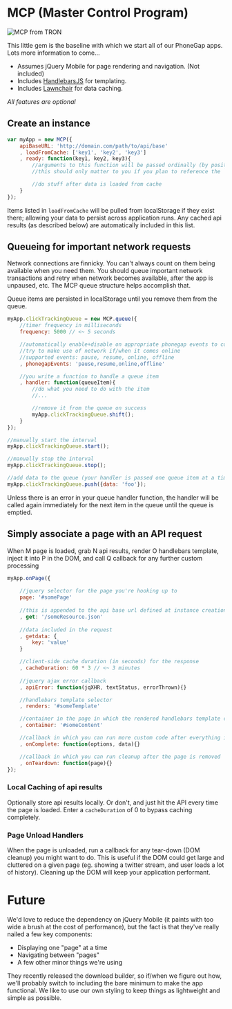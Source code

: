 # MCP (Master Control Program)

![MCP from TRON](https://raw.github.com/CounterMarch/MCP/gh-pages/MCP.png)

This little gem is the baseline with which we start all of our PhoneGap apps. Lots more information to come...

* Assumes jQuery Mobile for page rendering and navigation. (Not included)
* Includes [HandlebarsJS](http://handlebarsjs.com/) for templating.
* Includes [Lawnchair](http://brian.io/lawnchair/) for data caching.

_All features are optional_

## Create an instance

```js
var myApp = new MCP({
	apiBaseURL: 'http://domain.com/path/to/api/base'
	, loadFromCache: ['key1', 'key2', 'key3']
	, ready: function(key1, key2, key3){
		//arguments to this function will be passed ordinally (by position), not by name
		//this should only matter to you if you plan to reference the `arguments` object

		//do stuff after data is loaded from cache
	}
});
```

Items listed in `loadFromCache` will be pulled from localStorage if they exist there; allowing your data 
to persist across application runs. Any cached api results (as described below) are automatically included
in this list.

## Queueing for important network requests

Network connections are finnicky. You can't always count on them being available when you need them. You should 
queue important network transactions and retry when network becomes available, after the app is unpaused, etc.
The MCP queue structure helps accomplish that.

Queue items are persisted in localStorage until you remove them from the queue.

```js
myApp.clickTrackingQueue = new MCP.queue({
	//timer frequency in milliseconds
	frequency: 5000 // <~ 5 seconds

	//automatically enable+disable on appropriate phonegap events to conserve battery and
	//try to make use of network if/when it comes online
	//supported events: pause, resume, online, offline
	, phonegapEvents: 'pause,resume,online,offline'

	//you write a function to handle a queue item
	, handler: function(queueItem){
		//do what you need to do with the item
		//...

		//remove it from the queue on success
		myApp.clickTrackingQueue.shift();
	}
});

//manually start the interval
myApp.clickTrackingQueue.start();

//manually stop the interval
myApp.clickTrackingQueue.stop();

//add data to the queue (your handler is passed one queue item at a time)
myApp.clickTrackingQueue.push({data: 'foo'});
```

Unless there is an error in your queue handler function, the handler will be called again immediately for 
the next item in the queue until the queue is emptied.


## Simply associate a page with an API request

When M page is loaded, grab N api results, render O handlebars template, inject it into P in the DOM, 
and call Q callback for any further custom processing

```js
myApp.onPage({
	
	//jquery selector for the page you're hooking up to
	page: '#somePage'
	
	//this is appended to the api base url defined at instance creation
	, get: '/someResource.json'
	
	//data included in the request
	, getdata: {
		key: 'value'
	}

	//client-side cache duration (in seconds) for the response
	, cacheDuration: 60 * 3 // <~ 3 minutes
	
	//jquery ajax error callback
	, apiError: function(jqXHR, textStatus, errorThrown){}

	//handlebars template selector
	, renders: '#someTemplate'

	//container in the page in which the rendered handlebars template content is injected
	, container: '#someContent'

	//callback in which you can run more custom code after everything is loaded and displayed
	, onComplete: function(options, data){}

	//callback in which you can run cleanup after the page is removed
	, onTeardown: function(page){}
});
```

### Local Caching of api results

Optionally store api results locally. Or don't, and just hit the API every time the page is 
loaded. Enter a `cacheDuration` of 0 to bypass caching completely.

### Page Unload Handlers

When the page is unloaded, run a callback for any tear-down (DOM cleanup) you might want to 
do. This is useful if the DOM could get large and cluttered on a given page (eg. showing a 
twitter stream, and user loads a lot of history). Cleaning up the DOM will keep your application
performant.

# Future

We'd love to reduce the dependency on jQuery Mobile (it paints with too wide a brush at the cost 
of performance), but the fact is that they've really nailed a few key components:

* Displaying one "page" at a time
* Navigating between "pages"
* A few other minor things we're using

They recently released the download builder, so if/when we figure out how, we'll probably 
switch to including the bare minimum to make the app functional. We like to use our own
styling to keep things as lightweight and simple as possible.